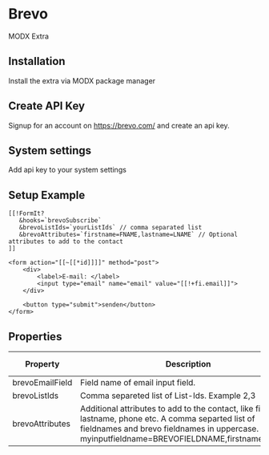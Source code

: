 # Brevo
MODX Extra

## Installation
Install the extra via MODX package manager

## Create API Key
Signup for an account on https://brevo.com/ and create an api key.

## System settings
Add api key to your system settings

## Setup Example
```
[[!FormIt?
   &hooks=`brevoSubscribe`
   &brevoListIds=`yourListIds` // comma separated list
   &brevoAttributes=`firstname=FNAME,lastname=LNAME` // Optional attributes to add to the contact
]]

<form action="[[~[[*id]]]]" method="post">
    <div>
        <label>E-mail: </label>
        <input type="email" name="email" value="[[!+fi.email]]">
    </div>

    <button type="submit">senden</button>
</form>
```

## Properties
Property | Description | Default Value
--- | --- | ---
brevoEmailField  | Field name of email input field. | email
brevoListIds  | Comma separeted list of List-Ids. Example 2,3 |
brevoAttributes | Additional attributes to add to the contact, like firstname, lastname, phone etc. A comma separted list of fieldnames and brevo fieldnames in uppercase. Example: myinputfieldname=BREVOFIELDNAME,firstname=FNAME |
